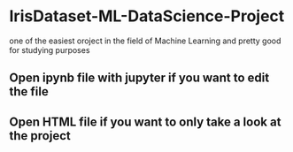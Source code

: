 # IrisDataset-ML-DataScience-Project
one of the easiest oroject in the field of Machine Learning and pretty good for studying purposes
## Open ipynb file with jupyter if you want to edit the file 
## Open HTML file if you want to only take a look at the project
